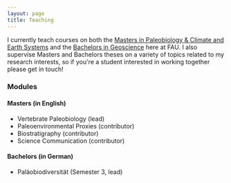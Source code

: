 ```yaml
---
layout: page
title: Teaching
---
```


I currently teach courses on both the <a href="https://palaeobiology.nat.fau.de/"> Masters in Paleobiology & Climate and Earth Systems</a> and the <a href="https://www.gzn.nat.fau.eu/"> Bachelors in Geoscience</a> here at FAU. I also supervise Masters and Bachelors theses on a variety of topics related to my research interests, so if you're a student interested in working together please get in touch!


### Modules

#### Masters (in English)

- Vertebrate Paleobiology (lead)
- Paleoenvironmental Proxies (contributor)
- Biostratigraphy (contributor)
- Science Communication (contributor)


#### Bachelors (in German)

- Paläobiodiversität (Semester 3, lead)